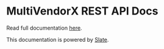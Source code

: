 # MultiVendorX REST API Docs #
<p align="left">Read full documentation <a href="https://multivendorx.github.io/" target="_blank">here</a>.</p>
<p align="left">This documentation is powered by <a href="https://github.com/lord/slate/" target="_blank">Slate</a>.</p>
